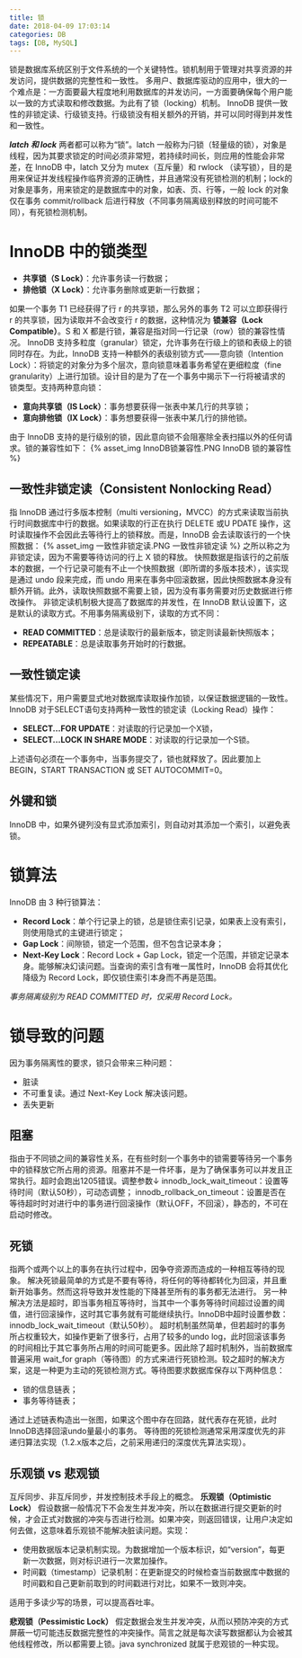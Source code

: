 ```yaml
---
title: 锁
date: 2018-04-09 17:03:14
categories: DB
tags: [DB, MySQL]
---
```

锁是数据库系统区别于文件系统的一个关键特性。锁机制用于管理对共享资源的并发访问，提供数据的完整性和一致性。
多用户、数据库驱动的应用中，很大的一个难点是：一方面要最大程度地利用数据库的并发访问，一方面要确保每个用户能以一致的方式读取和修改数据。为此有了锁（locking）机制。
InnoDB 提供一致性的非锁定读、行级锁支持。行级锁没有相关额外的开销，并可以同时得到并发性和一致性。

_**latch 和 lock**_
两者都可以称为“锁”。latch 一般称为闩锁（轻量级的锁），对象是线程，因为其要求锁定的时间必须非常短，若持续时间长，则应用的性能会非常差，在 InnoDB 中，latch 又分为 mutex（互斥量）和 rwlock （读写锁），目的是用来保证并发线程操作临界资源的正确性，并且通常没有死锁检测的机制；lock的对象是事务，用来锁定的是数据库中的对象，如表、页、行等，一般 lock 的对象仅在事务 commit/rollback 后进行释放（不同事务隔离级别释放的时间可能不同），有死锁检测机制。

# InnoDB 中的锁类型
* __共享锁（S Lock）__：允许事务读一行数据；
* __排他锁（X Lock）__：允许事务删除或更新一行数据；

如果一个事务 T1 已经获得了行 r 的共享锁，那么另外的事务 T2 可以立即获得行 r 的共享锁，因为读取并不会改变行 r 的数据，这种情况为 **锁兼容（Lock Compatible）**。S 和 X 都是行锁，兼容是指对同一行记录（row）锁的兼容性情况。
InnoDB 支持多粒度（granular）锁定，允许事务在行级上的锁和表级上的锁同时存在。为此，InnoDB 支持一种额外的表级别锁方式——意向锁（Intention Lock）：将锁定的对象分为多个层次，意向锁意味着事务希望在更细粒度（fine granularity）上进行加锁。设计目的是为了在一个事务中揭示下一行将被请求的锁类型。支持两种意向锁：
* __意向共享锁（IS Lock）__：事务想要获得一张表中某几行的共享锁；
* __意向排他锁（IX Lock）__：事务想要获得一张表中某几行的排他锁。

由于 InnoDB 支持的是行级别的锁，因此意向锁不会阻塞除全表扫描以外的任何请求。锁的兼容性如下：
{% asset_img InnoDB锁兼容性.PNG InnoDB 锁的兼容性 %}

## 一致性非锁定读（Consistent Nonlocking Read）
指 InnoDB 通过行多版本控制（multi versioning，MVCC）的方式来读取当前执行时间数据库中行的数据。如果读取的行正在执行 DELETE 或U PDATE 操作，这时读取操作不会因此去等待行上的锁释放。而是，InnoDB 会去读取该行的一个快照数据：
{% asset_img 一致性非锁定读.PNG 一致性非锁定读 %}
之所以称之为非锁定读，因为不需要等待访问的行上 X 锁的释放。
快照数据是指该行的之前版本的数据，一个行记录可能有不止一个快照数据（即所谓的多版本技术），该实现是通过 undo 段来完成，而 undo 用来在事务中回滚数据，因此快照数据本身没有额外开销。此外，读取快照数据不需要上锁，因为没有事务需要对历史数据进行修改操作。
非锁定读机制极大提高了数据库的并发性，在 InnoDB 默认设置下，这是默认的读取方式。不用事务隔离级别下，读取的方式不同：
* __READ COMMITTED__：总是读取行的最新版本，锁定则读最新快照版本；
* __REPEATABLE__：总是读取事务开始时的行数据。

## 一致性锁定读
某些情况下，用户需要显式地对数据库读取操作加锁，以保证数据逻辑的一致性。InnoDB 对于SELECT语句支持两种一致性的锁定读（Locking Read）操作：
* __SELECT...FOR UPDATE__：对读取的行记录加一个X锁，
* __SELECT...LOCK IN SHARE MODE__：对读取的行记录加一个S锁。

上述语句必须在一个事务中，当事务提交了，锁也就释放了。因此要加上  BEGIN，START TRANSACTION 或 SET AUTOCOMMIT=0。

## 外键和锁
InnoDB 中，如果外键列没有显式添加索引，则自动对其添加一个索引，以避免表锁。

# 锁算法
InnoDB 由 3 种行锁算法：
* __Record Lock__：单个行记录上的锁，总是锁住索引记录，如果表上没有索引，则使用隐式的主键进行锁定；
* __Gap Lock__：间隙锁，锁定一个范围，但不包含记录本身；
* __Next-Key Lock__：Record Lock + Gap Lock，锁定一个范围，并锁定记录本身。能够解决幻读问题。当查询的索引含有唯一属性时，InnoDB 会将其优化降级为 Record Lock，即仅锁住索引本身而不再是范围。

_事务隔离级别为 READ COMMITTED 时，仅采用 Record Lock。_

# 锁导致的问题
因为事务隔离性的要求，锁只会带来三种问题：
* 脏读
* 不可重复读。通过 Next-Key Lock 解决该问题。
* 丢失更新

## 阻塞
指由于不同锁之间的兼容性关系，在有些时刻一个事务中的锁需要等待另一个事务中的锁释放它所占用的资源。阻塞并不是一件坏事，是为了确保事务可以并发且正常执行。超时会跑出1205错误。调整参数↓
innodb_lock_wait_timeout：设置等待时间（默认50秒），可动态调整；
innodb_rollback_on_timeout：设置是否在等待超时时对进行中的事务进行回滚操作（默认OFF，不回滚），静态的，不可在启动时修改。

## 死锁
指两个或两个以上的事务在执行过程中，因争夺资源而造成的一种相互等待的现象。
解决死锁最简单的方式是不要有等待，将任何的等待都转化为回滚，并且重新开始事务。然而这将导致并发性能的下降甚至所有的事务都无法进行。
另一种解决方法是超时，即当事务相互等待时，当其中一个事务等待时间超过设置的阈值，进行回滚操作，这时其它事务就有可能继续执行。InnoDB中超时设置参数：innodb_lock_wait_timeout（默认50秒）。
超时机制虽然简单，但若超时的事务所占权重较大，如操作更新了很多行，占用了较多的undo log，此时回滚该事务的时间相比于其它事务所占用的时间可能更多。因此除了超时机制外，当前数据库普遍采用 wait_for graph（等待图）的方式来进行死锁检测。较之超时的解决方案，这是一种更为主动的死锁检测方式。等待图要求数据库保存以下两种信息：
* 锁的信息链表；
* 事务等待链表；

通过上述链表构造出一张图，如果这个图中存在回路，就代表存在死锁，此时InnoDB选择回滚undo量最小的事务。
等待图的死锁检测通常采用深度优先的非递归算法实现（1.2.x版本之后，之前采用递归的深度优先算法实现）。

## 乐观锁 vs 悲观锁
互斥同步、非互斥同步，并发控制技术手段上的概念。
**乐观锁（Optimistic Lock）**
假设数据一般情况下不会发生并发冲突，所以在数据进行提交更新的时候，才会正式对数据的冲突与否进行检测。如果冲突，则返回错误，让用户决定如何去做，这意味着乐观锁不能解决脏读问题。实现：
* 使用数据版本记录机制实现。为数据增加一个版本标识，如“version”，每更新一次数据，则对标识进行一次累加操作。
* 时间戳（timestamp）记录机制：在更新提交的时候检查当前数据库中数据的时间戳和自己更新前取到的时间戳进行对比，如果不一致则冲突。

适用于多读少写的场景，可以提高吞吐率。

**悲观锁（Pessimistic Lock）**
假定数据会发生并发冲突，从而以预防冲突的方式屏蔽一切可能违反数据完整性的冲突操作。简言之就是每次读写数据都认为会被其他线程修改，所以都需要上锁。java synchronized 就属于悲观锁的一种实现。
